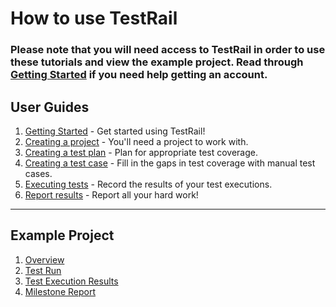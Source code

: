 # How to use TestRail
### Please note that you will need access to TestRail in order to use these tutorials and view the example project.  Read through [Getting Started](getting-started.md) if you need help getting an account.

## User Guides
1. [Getting Started](getting-started.md) - Get started using TestRail!
1. [Creating a project](creating-a-project.md) - You'll need a project to work with.
1. [Creating a test plan](creating-a-test-plan.md) - Plan for appropriate test coverage.
1. [Creating a test case](creating-a-test-case.md) - Fill in the gaps in test coverage with manual test cases.
1. [Executing tests](executing-tests.md) - Record the results of your test executions.
1. [Report results](report-results.md) - Report all your hard work!
---
## Example Project
1. [Overview](https://dsvavsp.testrail.io/index.php?/projects/overview/2)
1. [Test Run](https://dsvavsp.testrail.io/index.php?/runs/view/7&group_by=cases:section_id&group_order=asc)
1. [Test Execution Results](https://dsvavsp.testrail.io/index.php?/tests/view/20/#testChange-11)
1. [Milestone Report](https://dsvavsp.testrail.io/index.php?/reports/view/2)

